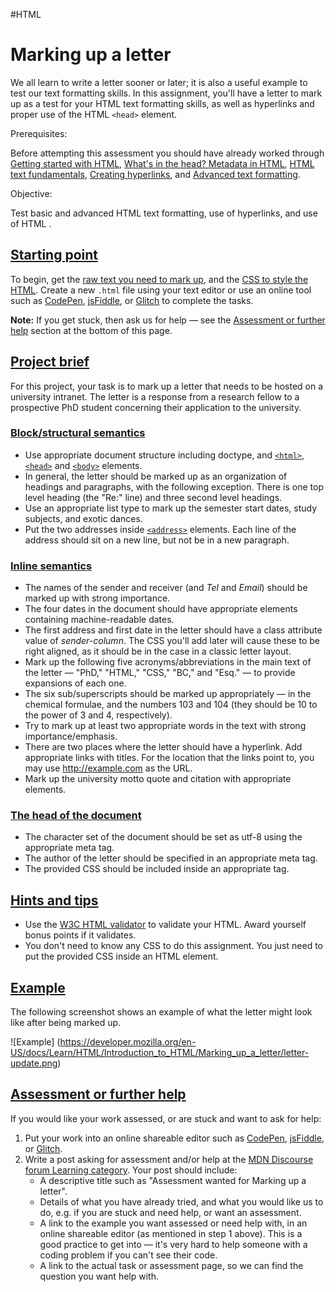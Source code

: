 #HTML
# Marking up a letter

We all learn to write a letter sooner or later; it is also a useful example to test our text formatting skills. In this assignment, you'll have a letter to mark up as a test for your HTML text formatting skills, as well as hyperlinks and proper use of the HTML `<head>` element.

Prerequisites:

Before attempting this assessment you should have already worked through [Getting started with HTML](https://developer.mozilla.org/en-US/docs/Learn/HTML/Introduction_to_HTML/Getting_started), [What's in the head? Metadata in HTML](https://developer.mozilla.org/en-US/docs/Learn/HTML/Introduction_to_HTML/The_head_metadata_in_HTML), [HTML text fundamentals](https://developer.mozilla.org/en-US/docs/Learn/HTML/Introduction_to_HTML/HTML_text_fundamentals), [Creating hyperlinks](https://developer.mozilla.org/en-US/docs/Learn/HTML/Introduction_to_HTML/Creating_hyperlinks), and [Advanced text formatting](https://developer.mozilla.org/en-US/docs/Learn/HTML/Introduction_to_HTML/Advanced_text_formatting).

Objective:

Test basic and advanced HTML text formatting, use of hyperlinks, and use of HTML <head>.

## [Starting point](https://developer.mozilla.org/en-US/docs/Learn/HTML/Introduction_to_HTML/Marking_up_a_letter#starting_point "Permalink to Starting point")

To begin, get the [raw text you need to mark up](https://github.com/mdn/learning-area/blob/master/html/introduction-to-html/marking-up-a-letter-start/letter-text.txt), and the [CSS to style the HTML](https://github.com/mdn/learning-area/blob/master/html/introduction-to-html/marking-up-a-letter-start/css.txt). Create a new `.html` file using your text editor or use an online tool such as [CodePen](https://codepen.io/), [jsFiddle](https://jsfiddle.net/), or [Glitch](https://glitch.com/) to complete the tasks.

**Note:** If you get stuck, then ask us for help — see the [Assessment or further help](https://developer.mozilla.org/en-US/docs/Learn/HTML/Introduction_to_HTML/Marking_up_a_letter#assessment_or_further_help) section at the bottom of this page.

## [Project brief](https://developer.mozilla.org/en-US/docs/Learn/HTML/Introduction_to_HTML/Marking_up_a_letter#project_brief "Permalink to Project brief")

For this project, your task is to mark up a letter that needs to be hosted on a university intranet. The letter is a response from a research fellow to a prospective PhD student concerning their application to the university.

### [Block/structural semantics](https://developer.mozilla.org/en-US/docs/Learn/HTML/Introduction_to_HTML/Marking_up_a_letter#blockstructural_semantics "Permalink to Block/structural semantics")

-   Use appropriate document structure including doctype, and [`<html>`](https://developer.mozilla.org/en-US/docs/Web/HTML/Element/html), [`<head>`](https://developer.mozilla.org/en-US/docs/Web/HTML/Element/head) and [`<body>`](https://developer.mozilla.org/en-US/docs/Web/HTML/Element/body) elements.
-   In general, the letter should be marked up as an organization of headings and paragraphs, with the following exception. There is one top level heading (the "Re:" line) and three second level headings.
-   Use an appropriate list type to mark up the semester start dates, study subjects, and exotic dances.
-   Put the two addresses inside [`<address>`](https://developer.mozilla.org/en-US/docs/Web/HTML/Element/address) elements. Each line of the address should sit on a new line, but not be in a new paragraph.

### [Inline semantics](https://developer.mozilla.org/en-US/docs/Learn/HTML/Introduction_to_HTML/Marking_up_a_letter#inline_semantics "Permalink to Inline semantics")

-   The names of the sender and receiver (and _Tel_ and _Email_) should be marked up with strong importance.
-   The four dates in the document should have appropriate elements containing machine-readable dates.
-   The first address and first date in the letter should have a class attribute value of _sender-column_. The CSS you'll add later will cause these to be right aligned, as it should be in the case in a classic letter layout.
-   Mark up the following five acronyms/abbreviations in the main text of the letter — "PhD," "HTML," "CSS," "BC," and "Esq." — to provide expansions of each one.
-   The six sub/superscripts should be marked up appropriately — in the chemical formulae, and the numbers 103 and 104 (they should be 10 to the power of 3 and 4, respectively).
-   Try to mark up at least two appropriate words in the text with strong importance/emphasis.
-   There are two places where the letter should have a hyperlink. Add appropriate links with titles. For the location that the links point to, you may use http://example.com as the URL.
-   Mark up the university motto quote and citation with appropriate elements.

### [The head of the document](https://developer.mozilla.org/en-US/docs/Learn/HTML/Introduction_to_HTML/Marking_up_a_letter#the_head_of_the_document "Permalink to The head of the document")

-   The character set of the document should be set as utf-8 using the appropriate meta tag.
-   The author of the letter should be specified in an appropriate meta tag.
-   The provided CSS should be included inside an appropriate tag.

## [Hints and tips](https://developer.mozilla.org/en-US/docs/Learn/HTML/Introduction_to_HTML/Marking_up_a_letter#hints_and_tips "Permalink to Hints and tips")

-   Use the [W3C HTML validator](https://validator.w3.org/) to validate your HTML. Award yourself bonus points if it validates.
-   You don't need to know any CSS to do this assignment. You just need to put the provided CSS inside an HTML element.

## [Example](https://developer.mozilla.org/en-US/docs/Learn/HTML/Introduction_to_HTML/Marking_up_a_letter#example "Permalink to Example")

The following screenshot shows an example of what the letter might look like after being marked up.

![Example]
(https://developer.mozilla.org/en-US/docs/Learn/HTML/Introduction_to_HTML/Marking_up_a_letter/letter-update.png)

## [Assessment or further help](https://developer.mozilla.org/en-US/docs/Learn/HTML/Introduction_to_HTML/Marking_up_a_letter#assessment_or_further_help "Permalink to Assessment or further help")

If you would like your work assessed, or are stuck and want to ask for help:

1.  Put your work into an online shareable editor such as [CodePen](https://codepen.io/), [jsFiddle](https://jsfiddle.net/), or [Glitch](https://glitch.com/).
2.  Write a post asking for assessment and/or help at the [MDN Discourse forum Learning category](https://discourse.mozilla.org/c/mdn/learn). Your post should include:
    -   A descriptive title such as "Assessment wanted for Marking up a letter".
    -   Details of what you have already tried, and what you would like us to do, e.g. if you are stuck and need help, or want an assessment.
    -   A link to the example you want assessed or need help with, in an online shareable editor (as mentioned in step 1 above). This is a good practice to get into — it's very hard to help someone with a coding problem if you can't see their code.
    -   A link to the actual task or assessment page, so we can find the question you want help with.